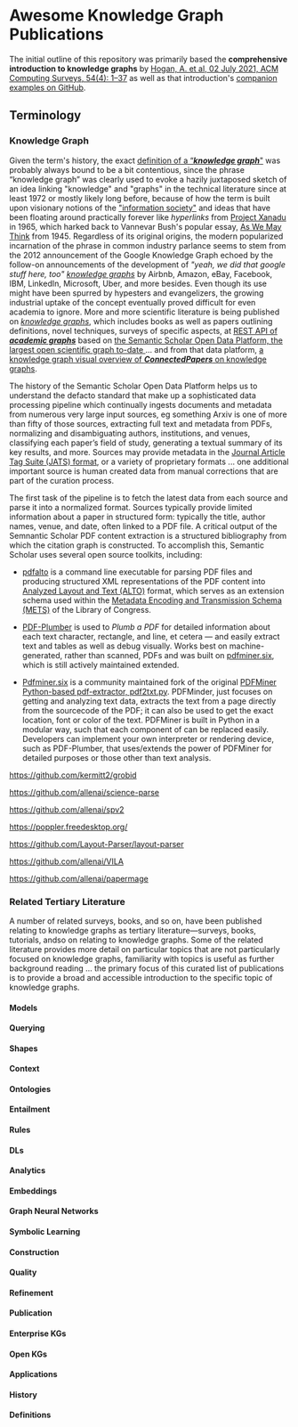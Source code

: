 # Awesome Knowledge Graph Publications

The initial outline of this repository was primarily based the **comprehensive introduction to knowledge graphs** by [Hogan, A. et al, 02 July 2021, ACM Computing Surveys, 54(4): 1–37](https://dl.acm.org/doi/10.1145/3447772) as well as that introduction's [companion examples on GitHub](https://github.com/knowledge-graphs-tutorial/examples).

## Terminology

### Knowledge Graph 

Given the term's history, the exact [definition of a “***knowledge graph***"](https://arxiv.org/abs/2003.02320) was probably always bound to be a bit contentious, since the phrase “knowledge graph” was clearly used to evoke a hazily juxtaposed sketch of an idea linking "knowledge" and "graphs" in the technical literature since at least 1972 or mostly likely long before, because of how the term is built upon visionary notions of the ["information society"](https://en.wikipedia.org/wiki/Information_society) and ideas that have been floating around practically forever like *hyperlinks* from [Project Xanadu](https://en.wikipedia.org/wiki/Project_Xanadu) in 1965, which harked back to Vannevar Bush's popular essay, [As We May Think](https://en.wikipedia.org/wiki/As_We_May_Think) from 1945. Regardless of its original origins, the modern popularized incarnation of the phrase in common industry parlance seems to stem from the 2012 announcement of the Google Knowledge Graph echoed by the follow-on announcements of the development of *"yeah, we did that google stuff here, too"* [*knowledge graphs*](https://en.wikipedia.org/wiki/Knowledge_graph) by Airbnb, Amazon, eBay, Facebook, IBM, LinkedIn, Microsoft, Uber, and more besides. Even though its use might have been spurred by hypesters and evangelizers, the growing industrial uptake of the concept eventually proved difficult for even academia to ignore. More and more scientific literature is being published on [*knowledge graphs*](https://arxiv.org/search/advanced?advanced=&terms-0-term=%22knowledge+graphs%22&terms-0-operator=AND&terms-0-field=all&classification-physics_archives=all&classification-include_cross_list=include&date-filter_by=all_dates&date-year=&date-from_date=&date-to_date=&date-date_type=submitted_date&abstracts=show&size=200&order=), which includes books as well as papers outlining definitions, novel techniques, surveys of specific aspects, at [REST API of ***academic graphs***](https://www.semanticscholar.org/product/api) based on [the Semantic Scholar Open Data Platform, the largest open scientific graph to-date ](https://www.semanticscholar.org/reader/cb92a7f9d9dbcf9145e32fdfa0e70e2a6b828eb1) ... and from that data platform, [a knowledge graph visual overview of ***ConnectedPapers*** on knowledge graphs](https://www.connectedpapers.com/main/091345fd98621d08424c93510149c13781da5f73/Knowledge-Graphs/graph).

The history of the Semantic Scholar Open Data Platform helps us to understand the defacto standard that make up a sophisticated data processing pipeline which continually ingests documents and metadata from numerous very large input sources, eg something Arxiv is one of more than fifty of those sources, extracting full text and metadata from PDFs, normalizing and disambiguating authors, institutions, and venues, classifying each paper’s field of study, generating a textual summary of its key results, and more. Sources may provide metadata in the [Journal Article Tag Suite (JATS) format](https://jats.nlm.nih.gov/), or a variety of proprietary formats ... one additional important source is human created data from manual corrections that are part of the curation process. 

The first task of the pipeline is to fetch the latest data from each source and parse it into a normalized format. Sources typically provide limited information about a paper in structured form: typically the title, author names, venue, and date, often linked to a
PDF file. A critical output of the Semnantic Scholar PDF content extraction is a structured bibliography from which the citation graph is constructed. To accomplish this, Semantic Scholar uses several open source toolkits, including:

* [pdfalto](https://github.com/kermitt2/pdfalto) is a command line executable for parsing PDF files and producing structured XML representations of the PDF content into [Analyzed Layout and Text (ALTO)](https://www.loc.gov/standards/alto/) format, which serves as an extension schema used within the [Metadata Encoding and Transmission Schema (METS)](https://www.loc.gov/standards/mets/) of the Library of Congress.

* [PDF-Plumber](https://github.com/jsvine/pdfplumber) is used to *Plumb a PDF* for detailed information about each text character, rectangle, and line, et cetera — and easily extract text and tables as well as debug visually. Works best on machine-generated, rather than scanned, PDFs and was built on [pdfminer.six](https://pdfminersix.readthedocs.io/en/latest/), which is still actively maintained extended.

* [Pdfminer.six](https://github.com/pdfminer/pdfminer.six) is a community maintained fork of the original [PDFMiner Python-based pdf-extractor, pdf2txt.py](https://pypi.org/project/pdfminer/). PDFMinder, just focuses on getting and analyzing text data, extracts the text from a page directly from the sourcecode of the PDF; it can also be used to get the exact location, font or color of the text. PDFMiner is built in Python in a modular way, such that each component of can be replaced easily. Developers can implement your own interpreter or rendering device, such as PDF-Plumber, that uses/extends the power of PDFMiner for detailed purposes or those other than text analysis.

https://github.com/kermitt2/grobid

https://github.com/allenai/science-parse

https://github.com/allenai/spv2

https://poppler.freedesktop.org/

https://github.com/Layout-Parser/layout-parser

https://github.com/allenai/VILA

https://github.com/allenai/papermage

### Related Tertiary Literature

A number of related surveys, books, and so on, have been published relating to knowledge graphs as tertiary literature—surveys, books, tutorials, andso on relating to knowledge graphs. Some of the related literature provides more detail on particular topics that are not particularly focused on knowledge graphs, familiarity with topics is useful as further background reading ... the primary focus of this curated list of publications is to provide a broad and accessible introduction to the specific topic of knowledge graphs.

#### Models

#### Querying

#### Shapes

#### Context

#### Ontologies

#### Entailment

#### Rules

#### DLs

#### Analytics

#### Embeddings

#### Graph Neural Networks

#### Symbolic Learning

#### Construction

#### Quality

#### Refinement

#### Publication

#### Enterprise KGs

#### Open KGs

#### Applications

#### History

#### Definitions